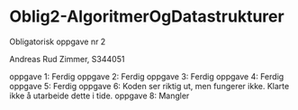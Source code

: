 # Oblig2-AlgoritmerOgDatastrukturer
Obligatorisk oppgave nr 2

Andreas Rud Zimmer, S344051

oppgave 1: Ferdig
oppgave 2: Ferdig
oppgave 3: Ferdig
oppgave 4: Ferdig
oppgave 5: Ferdig
oppgave 6: Koden ser riktig ut, men fungerer ikke. Klarte ikke å utarbeide dette i tide. 
oppgave 8: Mangler
